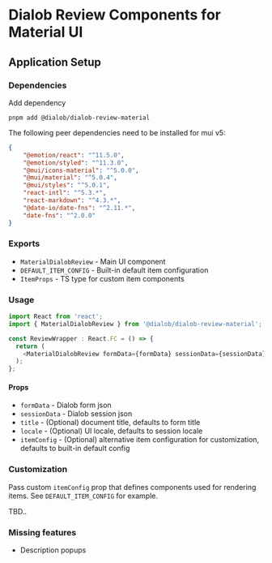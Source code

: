 # Dialob Review Components for Material UI

## Application Setup

### Dependencies

Add dependency

```
pnpm add @dialob/dialob-review-material

```


The following peer dependencies need to be installed for mui v5:

```json
{
    "@emotion/react": "^11.5.0",
    "@emotion/styled": "^11.3.0",
    "@mui/icons-material": "^5.0.0",
    "@mui/material": "^5.0.4",
    "@mui/styles": "^5.0.1",
    "react-intl": "^5.3.*",
    "react-markdown": "^4.3.*",
    "@date-io/date-fns": "^2.11.*",
    "date-fns": "^2.0.0"
}
```


### Exports

* `MaterialDialobReview` - Main UI component
* `DEFAULT_ITEM_CONFIG` - Built-in default item configuration
* `ItemProps` - TS type for custom item components

### Usage

```ts
import React from 'react';
import { MaterialDialobReview } from '@dialob/dialob-review-material';

const ReviewWrapper : React.FC = () => {
  return (
    <MaterialDialobReview formData={formData} sessionData={sessionData} />
  );
};
```

#### Props

* `formData` - Dialob form json
* `sessionData` - Dialob session json
* `title` - (Optional) document title, defaults to form title
* `locale` - (Optional) UI locale, defaults to session locale
* `itemConfig` - (Optional) alternative item configuration for customization, defaults to built-in default config

### Customization

Pass custom `itemConfig` prop that defines components used for rendering items. See `DEFAULT_ITEM_CONFIG` for example.

TBD..

### Missing features

* Description popups
